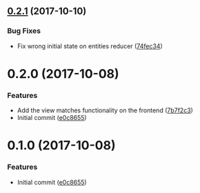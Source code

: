 <a name="0.2.1"></a>
## [0.2.1](https://gitlab.com/wooolfgang/quidditch/compare/v0.2.0...v0.2.1) (2017-10-10)


### Bug Fixes

* Fix wrong initial state on entities reducer ([74fec34](https://gitlab.com/wooolfgang/quidditch/commit/74fec34))



<a name="0.2.0"></a>
# 0.2.0 (2017-10-08)


### Features

* Add the view matches functionality on the frontend ([7b7f2c3](https://gitlab.com/wooolfgang/quidditch/commit/7b7f2c3))
* Initial commit ([e0c8655](https://gitlab.com/wooolfgang/quidditch/commit/e0c8655))



<a name="0.1.0"></a>
# 0.1.0 (2017-10-08)


### Features

* Initial commit ([e0c8655](https://gitlab.com/wooolfgang/quidditch/commit/e0c8655))



